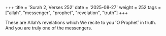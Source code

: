 +++
title = 'Surah 2, Verses 252'
date = '2025-08-27'
weight = 252
tags = ["allah", "messenger", "prophet", "revelation", "truth"]
+++

These are Allah’s revelations which We recite to you ˹O Prophet˺ in truth. And you are truly one of the messengers.